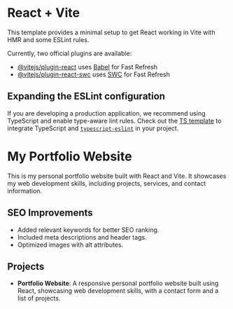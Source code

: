 # React + Vite

This template provides a minimal setup to get React working in Vite with HMR and some ESLint rules.

Currently, two official plugins are available:

- [@vitejs/plugin-react](https://github.com/vitejs/vite-plugin-react/blob/main/packages/plugin-react/README.md) uses [Babel](https://babeljs.io/) for Fast Refresh
- [@vitejs/plugin-react-swc](https://github.com/vitejs/vite-plugin-react-swc) uses [SWC](https://swc.rs/) for Fast Refresh

## Expanding the ESLint configuration

If you are developing a production application, we recommend using TypeScript and enable type-aware lint rules. Check out the [TS template](https://github.com/vitejs/vite/tree/main/packages/create-vite/template-react-ts) to integrate TypeScript and [`typescript-eslint`](https://typescript-eslint.io) in your project.

# My Portfolio Website

This is my personal portfolio website built with React and Vite. It showcases my web development skills, including projects, services, and contact information.

## SEO Improvements
- Added relevant keywords for better SEO ranking.
- Included meta descriptions and header tags.
- Optimized images with alt attributes.

## Projects

- **Portfolio Website**: A responsive personal portfolio website built using React, showcasing web development skills, with a contact form and a list of projects.





